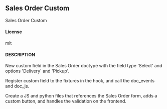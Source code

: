 ## Sales Order Custom

Sales Order Custom

#### License

mit

#### DESCRIPTION

New custom field in the Sales Order doctype with the field type 'Select' and options 'Delivery' and 'Pickup'.

Register custom field to the fixtures in the hook, and call the doc_events and doc_js.

Create a JS and python files that references the Sales Order form, adds a custom button, and handles the validation on the frontend.